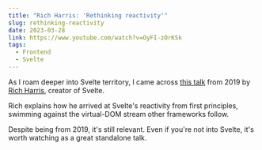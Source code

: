 ```yaml
---
title: "Rich Harris: 'Rethinking reactivity'"
slug: rethinking-reactivity
date: 2023-03-28
link: https://www.youtube.com/watch?v=OyFI-zOrKSk
tags:
  - Frontend
  - Svelte
---
```


As I roam deeper into Svelte territory, I came across [this talk](https://www.youtube.com/watch?v=OyFI-zOrKSk) from 2019 by [Rich Harris](https://twitter.com/Rich_Harris), creator of Svelte.

Rich explains how he arrived at Svelte's reactivity from first principles, swimming against the virtual-DOM stream other frameworks follow.

Despite being from 2019, it's still relevant. Even if you're not into Svelte, it's worth watching as a great standalone talk.
